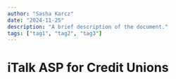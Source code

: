 ```yaml
---
author: "Sasha Karcz"
date: "2024-11-25"
description: "A brief description of the document."
tags: ["tag1", "tag2", "tag3"]
---
```


# iTalk ASP for Credit Unions

